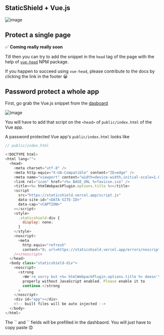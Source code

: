 ## StaticShield + Vue.js

![image](https://user-images.githubusercontent.com/69138026/159732428-dba6b819-7049-4f6d-a68f-0759c11ffbec.png)

## Protect a single page

✅ **Coming really really soon**

Till then you can try to add the snippet in the `head` tag of the page with the help of [`vue-head`](https://www.npmjs.com/package/vue-head) NPM package.

If you happen to succeed using `vue-head`, please contribute to the docs by clicking the link in the footer 😀

## Password protect a whole app

First, go grab the Vue.js snippet from the [dasboard](https://staticshield.vercel.app/dashboard)

![image](https://user-images.githubusercontent.com/69138026/159732761-2aa2e556-4445-4122-a279-9a1189fee114.png)

You will have to add that script on the `<head>` of `public/index.html` of the Vue app.

A password protected Vue app's `public/index.html` looks like

```js highlight=11,12,13,14,15,16,17,18,19,20,21,22,23,24,25
// public/index.html

<!DOCTYPE html>
<html lang="">
  <head>
    <meta charset="utf-8" />
    <meta http-equiv="X-UA-Compatible" content="IE=edge" />
    <meta name="viewport" content="width=device-width,initial-scale=1.0" />
    <link rel="icon" href="<%= BASE_URL %>favicon.ico" />
    <title><%= htmlWebpackPlugin.options.title %></title>
    <script
      src="https://staticshield.vercel.app/script.js"
      data-site-id="<DATA-SITE-ID>"
      data-cap="<CAPTION>"
    ></script>
    <style>
      .staticshield-div {
        display: none;
      }
    </style>
    <noscript>
      <meta
        http-equiv="refresh"
        content="0; url=https://staticshield.vercel.app/errors/noscript"
    /></noscript>
  </head>
  <body class="staticshield-div">
    <noscript>
      <strong
        >We're sorry but <%= htmlWebpackPlugin.options.title %> doesn't work
        properly without JavaScript enabled. Please enable it to
        continue.</strong
      >
    </noscript>
    <div id="app"></div>
    <!-- built files will be auto injected -->
  </body>
</html>

```

<Callout type="tip">
	The `<DATA-SITE-ID>` and `<CAPTION>` fields will be prefilled in the dashbaord. You will just have to copy paste 😍
</Callout>

